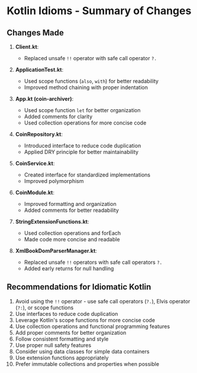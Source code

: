 # Kotlin Idioms - Summary of Changes

## Changes Made

1. **Client.kt**: 
   - Replaced unsafe `!!` operator with safe call operator `?.`

2. **ApplicationTest.kt**: 
   - Used scope functions (`also`, `with`) for better readability
   - Improved method chaining with proper indentation

3. **App.kt (coin-archiver)**: 
   - Used scope function `let` for better organization
   - Added comments for clarity
   - Used collection operations for more concise code

4. **CoinRepository.kt**: 
   - Introduced interface to reduce code duplication
   - Applied DRY principle for better maintainability

5. **CoinService.kt**: 
   - Created interface for standardized implementations
   - Improved polymorphism

6. **CoinModule.kt**: 
   - Improved formatting and organization
   - Added comments for better readability

7. **StringExtensionFunctions.kt**: 
   - Used collection operations and forEach
   - Made code more concise and readable

8. **XmlBookDomParserManager.kt**: 
   - Replaced unsafe `!!` operators with safe call operators `?.`
   - Added early returns for null handling

## Recommendations for Idiomatic Kotlin

1. Avoid using the `!!` operator - use safe call operators (`?.`), Elvis operator (`?:`), or scope functions
2. Use interfaces to reduce code duplication
3. Leverage Kotlin's scope functions for more concise code
4. Use collection operations and functional programming features
5. Add proper comments for better organization
6. Follow consistent formatting and style
7. Use proper null safety features
8. Consider using data classes for simple data containers
9. Use extension functions appropriately
10. Prefer immutable collections and properties when possible